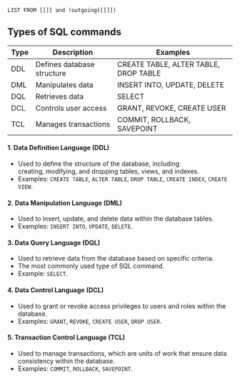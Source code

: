 ```dataview
LIST FROM [[]] and !outgoing([[]])
```
## Types of SQL commands

| **Type** | **Description**            | **Examples**                          |
| -------- | -------------------------- | ------------------------------------- |
| DDL      | Defines database structure | CREATE TABLE, ALTER TABLE, DROP TABLE |
| DML      | Manipulates data           | INSERT INTO, UPDATE, DELETE           |
| DQL      | Retrieves data             | SELECT                                |
| DCL      | Controls user access       | GRANT, REVOKE, CREATE USER            |
| TCL      | Manages transactions       | COMMIT, ROLLBACK, SAVEPOINT           |
#### 1. Data Definition Language (DDL)
- Used to define the structure of the database, including creating, modifying, and dropping tables, views, and indexes.
- Examples: `CREATE TABLE`, `ALTER TABLE`, `DROP TABLE`, `CREATE INDEX`, `CREATE VIEW`.
#### 2. Data Manipulation Language (DML)
- Used to insert, update, and delete data within the database tables.
- Examples: `INSERT INTO`, `UPDATE`, `DELETE`.
#### 3. Data Query Language (DQL)
- Used to retrieve data from the database based on specific criteria.
- The most commonly used type of SQL command.
- Example: `SELECT`.
#### 4. Data Control Language (DCL)
- Used to grant or revoke access privileges to users and roles within the database.
- Examples: `GRANT`, `REVOKE`, `CREATE USER`, `DROP USER`.
#### 5. Transaction Control Language (TCL)
- Used to manage transactions, which are units of work that ensure data consistency within the database.
- Examples: `COMMIT`, `ROLLBACK`, `SAVEPOINT`.